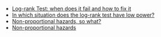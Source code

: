 * [Log-rank Test: when does it fail and how to fix it](http://www.ms.uky.edu/~mai/research/LogRank2006.pdf)
* [In which situation does the log-rank test have low power?](https://stats.stackexchange.com/questions/68115/in-which-situation-does-the-log-rank-test-have-low-power)
* [Non-proportional hazards, so what?](http://bbs.ceb-institute.org/wp-content/uploads/2016/06/Andy-Stone-Non-Proportional-Hazards-So-What.pdf)
* [Non-proportional hazards](https://pdfs.semanticscholar.org/presentation/1163/5a7ad3284c2abf287b1eaad2bbf311c4d2d0.pdf)
